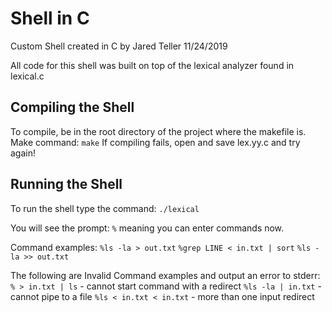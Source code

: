 # Shell in C
Custom Shell created in C by Jared Teller
11/24/2019

All code for this shell was built on top of the lexical analyzer found in lexical.c

## Compiling the Shell
To compile, be in the root directory of the project where the makefile is.
Make command: `make`
If compiling fails, open and save lex.yy.c and try again!

## Running the Shell
To run the shell type the command: `./lexical`

You will see the prompt:
`%` meaning you can enter commands now. 

Command examples:
`%ls -la > out.txt`
`%grep LINE < in.txt | sort`
`%ls -la >> out.txt`

The following are Invalid Command examples and output an error to stderr:
`% > in.txt | ls` - cannot start command with a redirect
`%ls -la | in.txt` - cannot pipe to a file
`%ls < in.txt < in.txt` - more than one input redirect
